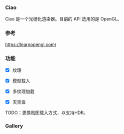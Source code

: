 ### Ciao

Ciao 是一个光栅化渲染器。目前的 API 选用的是 OpenGL。





### 参考

https://learnopengl.com/



### 功能

+ [x] 纹理
+ [x] 模型载入
+ [x] 多纹理加载
+ [x] 天空盒 



TODO：更换贴图载入方式，以支持HDR。



### Gallery

